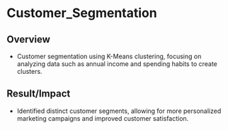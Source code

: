 # Customer_Segmentation

## Overview
- Customer segmentation using K-Means clustering, focusing on analyzing data such as annual income and spending habits to create clusters. 

## Result/Impact
-  Identified distinct customer segments, allowing for more personalized marketing campaigns and
improved customer satisfaction.
